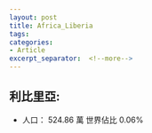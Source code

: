 ```yaml
---
layout: post
title: Africa_Liberia
tags: 
categories:
- Article
excerpt_separator:  <!--more-->
---
```

## 利比里亞:
- 人口： 524.86 萬 世界佔比 0.06%